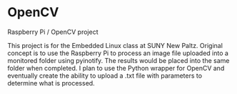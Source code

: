 OpenCV
======

Raspberry Pi / OpenCV project

This project is for the Embedded Linux class at SUNY New Paltz.
Original concept is to use the Raspberry Pi to process an image file uploaded into a monitored folder using pyinotify.
The results would be placed into the same folder when completed.
I plan to use the Python wrapper for OpenCV and eventually create the ability to upload a .txt file with parameters
to determine what is processed.
